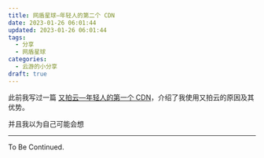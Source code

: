 ```yaml
---
title: 网盾星球—年轻人的第二个 CDN
date: 2023-01-26 06:01:44
updated: 2023-01-26 06:01:44
tags:
  - 分享
  - 网盾星球
categories:
  - 云游的小分享
draft: true
---
```


此前我写过一篇 [又拍云—年轻人的第一个 CDN](https://www.yunyoujun.cn/posts/why-i-use-upyun-cdn)，介绍了我使用又拍云的原因及其优势。

并且我以为自己可能会想

<!-- more -->

---

To Be Continued.

<!-- Q.E.D. -->
